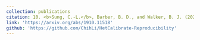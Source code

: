 ```yaml
---
collection: publications
citation: 10. <b>Sung, C.-L.</b>, Barber, B. D., and Walker, B. J. (2022+). Calibration of inexact computer models with heteroscedastic errors. <i>SIAM/ASA Journal on Uncertainty Quantification</i>, in press.
link: 'https://arxiv.org/abs/1910.11518'
github: 'https://github.com/ChihLi/HetCalibrate-Reproducibility'
---
```

